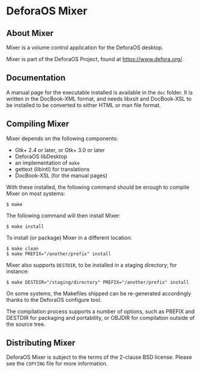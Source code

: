 DeforaOS Mixer
==============

About Mixer
-----------

Mixer is a volume control application for the DeforaOS desktop.

Mixer is part of the DeforaOS Project, found at https://www.defora.org/.

Documentation
-------------

A manual page for the executable installed is available in the `doc` folder. It
is written in the DocBook-XML format, and needs libxslt and DocBook-XSL to be
installed to be converted to either HTML or man file format.

Compiling Mixer
----------------

Mixer depends on the following components:

 * Gtk+ 2.4 or later, or Gtk+ 3.0 or later
 * DeforaOS libDesktop
 * an implementation of `make`
 * gettext (libintl) for translations
 * DocBook-XSL (for the manual pages)

With these installed, the following command should be enough to compile Mixer on
most systems:

    $ make

The following command will then install Mixer:

    $ make install

To install (or package) Mixer in a different location:

    $ make clean
    $ make PREFIX="/another/prefix" install

Mixer also supports `DESTDIR`, to be installed in a staging directory; for
instance:

    $ make DESTDIR="/staging/directory" PREFIX="/another/prefix" install

On some systems, the Makefiles shipped can be re-generated accordingly thanks to
the DeforaOS configure tool.

The compilation process supports a number of options, such as PREFIX and DESTDIR
for packaging and portability, or OBJDIR for compilation outside of the source
tree.

Distributing Mixer
------------------

DeforaOS Mixer is subject to the terms of the 2-clause BSD license. Please see
the `COPYING` file for more information.
